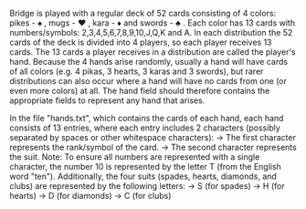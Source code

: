 Bridge is played with a regular deck of 52 cards consisting of 4 colors: 
pikes - ♠ , mugs - ♥ , kara - ♦ and swords - ♣ . Each color has 13 cards with 
numbers/symbols: 2,3,4,5,6,7,8,9,10,J,Q,K and A. In each distribution the 52 cards
of the deck is divided into 4 players, so each player receives 13 cards. The 13 
cards a player receives in a distribution are called the player's hand. Because 
the 4 hands arise randomly, usually a hand will have cards of all colors 
(e.g. 4 pikas, 3 hearts, 3 karas and 3 swords), but rarer distributions can also 
occur where a hand will have no cards from one (or even more colors) at all. 
The hand field should therefore contains the appropriate fields to represent any 
hand that arises.


In the file "hands.txt", which contains the cards of each hand, each hand consists of 13 entries, where each entry includes 2 characters 
(possibly separated by spaces or other whitespace characters):
-> The first character represents the rank/symbol of the card.
-> The second character represents the suit.
Note: To ensure all numbers are represented with a single character, the number
10 is represented by the letter T (from the English word "ten"). Additionally, 
the four suits (spades, hearts, diamonds, and clubs) are represented by the 
following letters:
-> S (for spades)
-> H (for hearts)
-> D (for diamonds)
-> C (for clubs)

